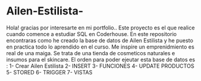 # Ailen-Estilista-

Hola! gracias por interesarte en mi portfolio.. Este proyecto es el que realice cuando comence a estudiar SQL en Coderhouse. 
En este repositorio encontraras como he creado la base de datos de Ailen Estilista y he puesto en practica todo lo aprendido en el curso. Me inspire un emprenidmiento es real de una maiga. 
Se trata de una tienda de cosmeticos naturales e insumos para el skincare. 
El orden para poder ejeutar esta base de datos es : 
1- Crear Ailen Estilista 
2- INSERT 
3- FUNCIONES 
4- UPDATE PRODUCTOS
5- STORED
6- TRIGGER
7- VISTAS 
